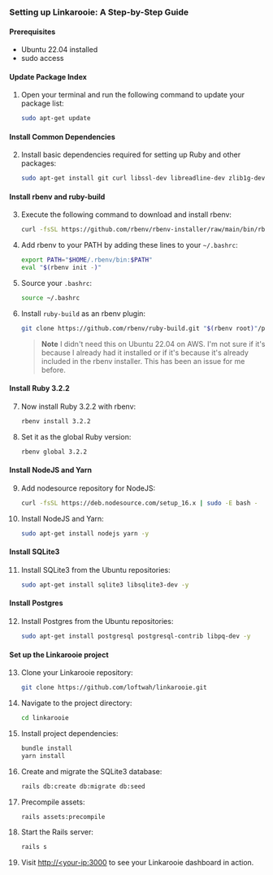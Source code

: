 ### Setting up Linkarooie: A Step-by-Step Guide

#### Prerequisites

* Ubuntu 22.04 installed
* sudo access

#### Update Package Index

1. Open your terminal and run the following command to update your package list:

   ```bash
   sudo apt-get update
   ```

#### Install Common Dependencies

2. Install basic dependencies required for setting up Ruby and other packages:

   ```bash
   sudo apt-get install git curl libssl-dev libreadline-dev zlib1g-dev autoconf bison build-essential libyaml-dev libreadline-dev libncurses5-dev libffi-dev libgdbm-dev -y
   ```

#### Install rbenv and ruby-build

3. Execute the following command to download and install rbenv:

   ```bash
   curl -fsSL https://github.com/rbenv/rbenv-installer/raw/main/bin/rbenv-installer | bash -
   ```

4. Add rbenv to your PATH by adding these lines to your `~/.bashrc`:

   ```bash
   export PATH="$HOME/.rbenv/bin:$PATH"
   eval "$(rbenv init -)"
   ```

5. Source your `.bashrc`:

   ```bash
   source ~/.bashrc
   ```

6. Install `ruby-build` as an rbenv plugin:

   ```bash
   git clone https://github.com/rbenv/ruby-build.git "$(rbenv root)"/plugins/ruby-build
   ```

   > **Note** I didn't need this on Ubuntu 22.04 on AWS. I'm not sure if it's because I already had it installed or if it's because it's already included in the rbenv installer. This has been an issue for me before.

#### Install Ruby 3.2.2

7. Now install Ruby 3.2.2 with rbenv:

   ```bash
   rbenv install 3.2.2
   ```

8. Set it as the global Ruby version:

   ```bash
   rbenv global 3.2.2
   ```

#### Install NodeJS and Yarn

9. Add nodesource repository for NodeJS:

   ```bash
   curl -fsSL https://deb.nodesource.com/setup_16.x | sudo -E bash -
   ```

10. Install NodeJS and Yarn:

    ```bash
    sudo apt-get install nodejs yarn -y
    ```

#### Install SQLite3

11. Install SQLite3 from the Ubuntu repositories:

    ```bash
    sudo apt-get install sqlite3 libsqlite3-dev -y 
    ```

#### Install Postgres

12. Install Postgres from the Ubuntu repositories:

    ```bash
    sudo apt-get install postgresql postgresql-contrib libpq-dev -y
    ```

#### Set up the Linkarooie project

13. Clone your Linkarooie repository:

    ```bash
    git clone https://github.com/loftwah/linkarooie.git
    ```

14. Navigate to the project directory:

    ```bash
    cd linkarooie
    ```

15. Install project dependencies:

    ```bash
    bundle install
    yarn install
    ```

16. Create and migrate the SQLite3 database:

    ```bash
    rails db:create db:migrate db:seed
    ```

17. Precompile assets:

    ```bash
    rails assets:precompile
    ```

18. Start the Rails server:

    ```bash
    rails s
    ```

19. Visit [http://<your-ip:3000](http://<your-ip:3000) to see your Linkarooie dashboard in action.